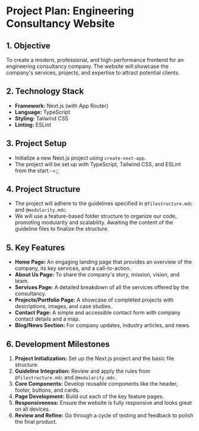 # Project Plan: Engineering Consultancy Website

## 1. Objective
To create a modern, professional, and high-performance frontend for an engineering consultancy company. The website will showcase the company's services, projects, and expertise to attract potential clients.

## 2. Technology Stack
*   **Framework:** Next.js (with App Router)
*   **Language:** TypeScript
*   **Styling:** Tailwind CSS
*   **Linting:** ESLint

## 3. Project Setup
*   Initialize a new Next.js project using `create-next-app`.
*   The project will be set up with TypeScript, Tailwind CSS, and ESLint from the start.-=;;

## 4. Project Structure
*   The project will adhere to the guidelines specified in `@filestructure.mdc` and `@modularity.mdc`.
*   We will use a feature-based folder structure to organize our code, promoting modularity and scalability. Awaiting the content of the guideline files to finalize the structure.

## 5. Key Features
*   **Home Page:** An engaging landing page that provides an overview of the company, its key services, and a call-to-action.
*   **About Us Page:** To share the company's story, mission, vision, and team.
*   **Services Page:** A detailed breakdown of all the services offered by the consultancy.
*   **Projects/Portfolio Page:** A showcase of completed projects with descriptions, images, and case studies.
*   **Contact Page:** A simple and accessible contact form with company contact details and a map.
*   **Blog/News Section:** For company updates, industry articles, and news.

## 6. Development Milestones
1.  **Project Initialization:** Set up the Next.js project and the basic file structure.
2.  **Guideline Integration:** Review and apply the rules from `@filestructure.mdc` and `@modularity.mdc`.
3.  **Core Components:** Develop reusable components like the header, footer, buttons, and cards.
4.  **Page Development:** Build out each of the key feature pages.
5.  **Responsiveness:** Ensure the website is fully responsive and looks great on all devices.
6.  **Review and Refine:** Go through a cycle of testing and feedback to polish the final product. 